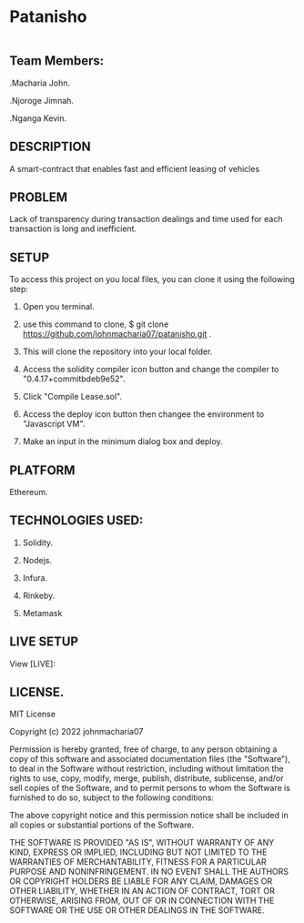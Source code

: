 # Patanisho

<img src="https://cdn.dribbble.com/users/3886885/screenshots/14768618/media/cccea1f6246bf1f07f43e070f7a59af5.jpg?compress=1&resize=400x300&vertical=top" alt="">

## Team Members:

.Macharia John.

.Njoroge Jimnah.

.Nganga Kevin.


## DESCRIPTION

A smart-contract  that enables fast and efficient leasing of vehicles

## PROBLEM

Lack of transparency during transaction dealings and time used for each transaction is long and inefficient.

## SETUP

To access this project  on you local files, you can clone it using the following step:

1. Open you terminal.

2. use this command to clone, $ git clone https://github.com/johnmacharia07/patanisho.git .

3. This will clone the repository  into your local folder.

4. Access the solidity compiler icon button and change the compiler to "0.4.17+commitbdeb9e52".

5. Click "Compile Lease.sol".

6. Access the deploy icon button then changee the environment to "Javascript VM".

7. Make an input in the minimum dialog box and deploy.

## PLATFORM
Ethereum. 

## TECHNOLOGIES USED:

1. Solidity.

2. Nodejs.

3. Infura.

4. Rinkeby.

5. Metamask



    
## LIVE SETUP

View [LIVE]:

## LICENSE.

MIT License

Copyright (c) 2022 johnmacharia07

Permission is hereby granted, free of charge, to any person obtaining a copy of this software and associated documentation files (the "Software"), to deal in the Software without restriction, including without limitation the rights to use, copy, modify, merge, publish, distribute, sublicense, and/or sell copies of the Software, and to permit persons to whom the Software is furnished to do so, subject to the following conditions:

The above copyright notice and this permission notice shall be included in all copies or substantial portions of the Software.

THE SOFTWARE IS PROVIDED "AS IS", WITHOUT WARRANTY OF ANY KIND, EXPRESS OR IMPLIED, INCLUDING BUT NOT LIMITED TO THE WARRANTIES OF MERCHANTABILITY, FITNESS FOR A PARTICULAR PURPOSE AND NONINFRINGEMENT. IN NO EVENT SHALL THE AUTHORS OR COPYRIGHT HOLDERS BE LIABLE FOR ANY CLAIM, DAMAGES OR OTHER LIABILITY, WHETHER IN AN ACTION OF CONTRACT, TORT OR OTHERWISE, ARISING FROM, OUT OF OR IN CONNECTION WITH THE SOFTWARE OR THE USE OR OTHER DEALINGS IN THE SOFTWARE.
